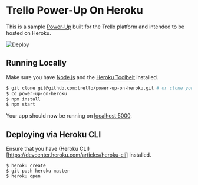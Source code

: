 # Trello Power-Up On Heroku

This is a sample [Power-Up](https://developers.trello.com/power-ups/intro) built for the Trello platform and intended to be hosted on Heroku.

[![Deploy](https://www.herokucdn.com/deploy/button.svg)](https://heroku.com/deploy?template=https://github.com/trello/power-up-on-heroku&env[PORT]=80)

## Running Locally

Make sure you have [Node.js](http://nodejs.org/) and the [Heroku Toolbelt](https://toolbelt.heroku.com/) installed.

```sh
$ git clone git@github.com:trello/power-up-on-heroku.git # or clone your own fork
$ cd power-up-on-heroku
$ npm install
$ npm start
```

Your app should now be running on [localhost:5000](http://localhost:5000/).

## Deploying via Heroku CLI

Ensure that you have (Heroku CLI)[https://devcenter.heroku.com/articles/heroku-cli] installed. 

```
$ heroku create
$ git push heroku master
$ heroku open
```

